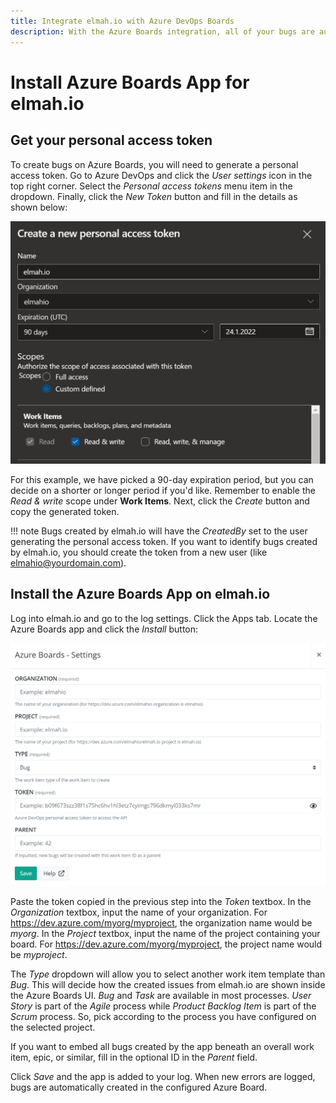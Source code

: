 ```yaml
---
title: Integrate elmah.io with Azure DevOps Boards
description: With the Azure Boards integration, all of your bugs are automatically created on Azure DevOps. Never miss new errors again by monitoring them.
---
```


# Install Azure Boards App for elmah.io

## Get your personal access token

To create bugs on Azure Boards, you will need to generate a personal access token. Go to Azure DevOps and click the *User settings* icon in the top right corner. Select the *Personal access tokens* menu item in the dropdown. Finally, click the *New Token* button and fill in the details as shown below:

![Create personal access token](images/apps/azureboards/personal-access-token.png)

For this example, we have picked a 90-day expiration period, but you can decide on a shorter or longer period if you'd like. Remember to enable the *Read & write* scope under **Work Items**. Next, click the *Create* button and copy the generated token.

!!! note
    Bugs created by elmah.io will have the *CreatedBy* set to the user generating the personal access token. If you want to identify bugs created by elmah.io, you should create the token from a new user (like elmahio@yourdomain.com).

## Install the Azure Boards App on elmah.io

Log into elmah.io and go to the log settings. Click the Apps tab. Locate the Azure Boards app and click the *Install* button:

![Install Azure Boards App](images/apps/azureboards/install-settings-v2.png)

Paste the token copied in the previous step into the *Token* textbox. In the *Organization* textbox, input the name of your organization. For https://dev.azure.com/myorg/myproject, the organization name would be *myorg*. In the *Project* textbox, input the name of the project containing your board. For https://dev.azure.com/myorg/myproject, the project name would be *myproject*.

The *Type* dropdown will allow you to select another work item template than *Bug*. This will decide how the created issues from elmah.io are shown inside the Azure Boards UI. *Bug* and *Task* are available in most processes. *User Story* is part of the *Agile* process while *Product Backlog Item* is part of the *Scrum* process. So, pick according to the process you have configured on the selected project.

If you want to embed all bugs created by the app beneath an overall work item, epic, or similar, fill in the optional ID in the *Parent* field.

Click *Save* and the app is added to your log. When new errors are logged, bugs are automatically created in the configured Azure Board.